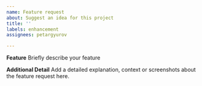 ```yaml
---
name: Feature request
about: Suggest an idea for this project
title: ''
labels: enhancement
assignees: petargyurov

---
```


**Feature**
Briefly describe your feature

**Additional Detail**
Add a detailed explanation, context or screenshots about the feature request here.
